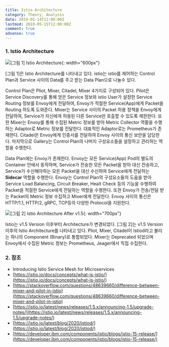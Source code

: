 ```yaml
---
title: Istio Architecture
category: Theory, Analysis
date: 2019-05-14T12:00:00Z
lastmod: 2019-05-15T12:00:00Z
comment: true
adsense: true
---
```


### 1. Istio Architecture

![[그림 1] Istio Architecture]({{site.baseurl}}/images/theory_analysis/Istio_Architecture/Istio_Architecture.PNG){: width="600px"}

[그림 1]은 Istio Architecture를 나타내고 있다. istio는 istio를 제어하는 Control Plan과 Service 사이의 Data를 주고 받는 Data Plan으로 나눌수 있다.

Control Plan은 Pliot, Mixer, Citadel, Mixer 4가지로 구성되어 있다. Pilot은 Service Discovery를 통해 얻은 Service 정보와 istio User가 설정한 Service Routing 정보를 Envoy에게 전달하여, Envoy가 적절한 Service(App)에게 Packet을 Routing 하도록 도와준다. Mixer는 Service 사이의 Packet 허용 정책을 Envoy에게 전달하여, Service가 자신에게 허용된 다른 Service만 호출할 수 있도록 제한한다. 또한 Mixer는 Envoy를 통해 수집된 Metric 정보를 받아 Metric Collector 역활을 수행하는 Adaptor로 Metric 정보를 전달한다. 대표적인 Adaptor로는 Prometheus가 존재한다. Citadel은 Envoy에게 인증서를 전달하여 Envoy 사이의 통신 보안을 담당한다. 마지막으로 Gallery는 Control Plan의 나머지 구성요소들을 설정하고 관리하는 역할을 수행한다.

Data Plan에는 Envoy가 존재한다. Envoy는 모든 Service(App) Pod의 별도의 Container 안에서 동작하며, Service가 전송한 모든 Packet을 받아 대신 전송하고, Service가 수신해야하는 모든 Packet을 대신 수신하여 Service에게 전달하는 **Sidecar** 역할을 수행한다. Envoy는 Control Plan의 구성요소들의 도움을 받아 Service Load Balancing, Circuit Breaker, Healt Check 등의 기능을 수행하여 Packet을 적절한 Service에게 전달하는 역할을 수행한다. 또한 Envoy가 전송/전달 받는 Packet의 Metric 정보 수집하고 Mixer에게 전달한다. Envoy 사이의 통신은 HTTP/1.1, HTTP/2, gRPC, TCP등의 다양한 Protocol을 지원한다.

![[그림 2] Istio Architecture After v1.5]({{site.baseurl}}/images/theory_analysis/Istio_Architecture/Istio_Architecture_1.5.PNG){: width="700px"}

Istio는 v1.5 Version 이후부터 Architecture가 변경되었다. [그림 2]는 v1.5 Version 이후의 Istio Architecture를 나타내고 있다. Pliot, Mixer, Citadel이 Istiod라고 불리는 하나의 Component (Binary)로 통합되었다. Mixer는 Deprecated 되었으며 Envoy에서 수집된 Metric 정보는 Prometheus, Jeager에서 직접 수집한다.

### 2. 참조

* Introducing Istio Service Mesh for Microservices
* [https://istio.io/docs/concepts/what-is-istio/](https://istio.io/docs/concepts/what-is-istio/)
* [https://stackoverflow.com/questions/48639660/difference-between-mixer-and-pilot-in-istio](https://stackoverflow.com/questions/48639660/difference-between-mixer-and-pilot-in-istio)
* [https://istio.io/latest/news/releases/1.5.x/announcing-1.5/upgrade-notes/](https://istio.io/latest/news/releases/1.5.x/announcing-1.5/upgrade-notes/)
* [https://istio.io/latest/blog/2020/istiod/](https://istio.io/latest/blog/2020/istiod/)
* [https://developer.ibm.com/components/istio/blogs/istio-15-release/](https://developer.ibm.com/components/istio/blogs/istio-15-release/)